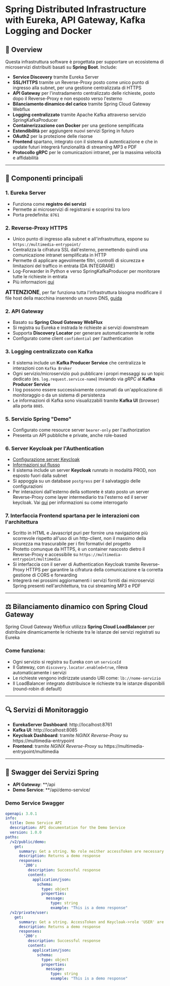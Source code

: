 # Spring Distributed Infrastructure with Eureka, API Gateway, Kafka Logging and Docker

## 🧭 Overview

Questa infrastruttura software è progettata per supportare un ecosistema di microservizi distribuiti basati su **Spring Boot**. Include:

- **Service Discovery** tramite Eureka Server
- **SSL/HTTPS** tramite un Reverse-Proxy posto come unico punto di ingresso alla subnet, per una gestione centralizzata di HTTPS
- **API Gateway** per l'instradamento centralizzato delle richieste, posto dopo il Reverse-Proxy e non esposto verso l'esterno
- **Bilanciamento dinamico del carico** tramite Spring Cloud Gateway Webflux
- **Logging centralizzato** tramite Apache Kafka attraverso servizio SpringKafkaProducer
- **Containerizzazione con Docker** per una gestione semplificata
- **Estendibilità** per aggiungere nuovi servizi Spring in futuro
- **OAuth2** per la protezione delle risorse 
- **Frontend** spartano, integrato con il sistema di autenticazione e che in update futuri integrerà funzionalità di streaming MP3 e PDF
- **Protocollo gRPC** per le comunicazioni intranet, per la massima velocità e affidabilità

---

## 🧱 Componenti principali

### 1. Eureka Server
- Funziona come **registro dei servizi**
- Permette ai microservizi di registrarsi e scoprirsi tra loro
- Porta predefinita: `8761`

### 2. Reverse-Proxy HTTPS
- Unico punto di ingresso alla subnet e all'infrastruttura, espone su `https://multimedia-entrypoint/`
- Centralizza la cifratura SSL dall'esterno, permettendo quindi una comunicazione intranet semplificata in HTTP
- Permette di applicare agevolmente filtri, controlli di sicurezza e limitazioni del traffico in entrata (DA INTEGRARE)
- Log-Forwarder in Python e verso SpringKafkaProducer per monitorare tutte le richieste in entrata
- Più informazioni [qui](./certs/https-readme.md)

<big>**ATTENZIONE**</big>, per far funziona tutta l'infrastruttura bisogna modificare il file host della macchina inserendo un nuovo DNS, [guida](./certs/https-readme.md#-guida-alla-modifica-del-file-hosts)

### 2. API Gateway
- Basato su **Spring Cloud Gateway WebFlux**
- Si registra su Eureka e instrada le richieste ai servizi downstream
- Supporta **Discovery Locator** per generare automaticamente le rotte
- Configurato come client `confidential` per l'authentication

### 3. Logging centralizzato con Kafka
- Il sistema include un **Kafka Producer Service** che centralizza le interazioni con `Kafka Broker`
- Ogni servizio/microservizio può pubblicare i propri messaggi su un topic dedicato (es. `log.request.service-name`) inviando via *gRPC* al **Kafka Producer Service**
- I log possono essere successivamente consumati da un'applicazione di monitoraggio o da un sistema di persistenza
- Le informazioni di Kafka sono visualizzabili tramite **Kafka UI** (browser) alla porta `8085`.

### 5. Servizio Spring "Demo"
- Configurato come resource server `bearer-only` per l'authorization
- Presenta un API pubbliche e private, anche role-based

### 6. Server Keycloak per l'Authentication
- [Configurazione server Keycloak](./keycloak-readme.md)
- [Informazioni sul flusso](./integrazione-ouath2.md)
- Il sistema include un server **Keycloak** runnato in modalità PROD, non esposto fuori dalla subnet
- Si appoggia su un database `postgress` per il salvataggio delle configurazioni
- Per interazioni dall'esterno della sottorete è stato posto un server Reverse-Proxy come layer intermediario tra l'esterno ed il server keycloak. Vai [qui](./keycloak-readme.md#8-configurazione-e-creazione-del-frontend-client-con-integrazione-per-reverse-proxy) per informazioni su come interrogarlo

### 7. Interfaccia Frontend spartana per le interazioni con l'architettura
- Scritto in HTML e Javascript puri per fornire una navigazione più scorrevole rispetto all'uso di un http-client, non il massimo della sicurezza ma trascurabile per i fini formativi del progetto
- Protetto comunque da HTTPS, è un container nascosto dietro il Reverse-Proxy e accessibile su `https://multimedia-entrypoint/multimedia`
- Si interfaccia con il server di Authentication Keycloak tramite Reverse-Proxy HTTPS per garantire la cifratura della comunicazione e la corretta gestione di CORS e forwarding
- Integrerà nei prossimi aggiornamenti i servizi forniti dai microservizi Spring presenti nell'architettura, tra cui streaming MP3 e PDF

---

## ⚖️ Bilanciamento dinamico con Spring Cloud Gateway

Spring Cloud Gateway Webflux utilizza **Spring Cloud LoadBalancer** per distribuire dinamicamente le richieste tra le istanze dei servizi registrati su Eureka

### Come funziona:
- Ogni servizio si registra su Eureka con un `serviceId`
- Il Gateway, con `discovery.locator.enabled=true`, rileva automaticamente i servizi
- Le richieste vengono indirizzate usando URI come: `lb://nome-servizio`
- Il LoadBalancer integrato distribuisce le richieste tra le istanze disponibili (round-robin di default)

---

## 🔍 Servizi di Monitoraggio

- **EurekaServer Dashboard**: http://localhost:8761
- **Kafka UI**: http://localhost:8085
- **Keycloak Dashboard**: tramite *NGINX Reverse-Proxy* su https://multimedia-entrypoint
- **Frontend**: tramite *NGINX Reverse-Proxy* su https://multimedia-entrypoint/multimedia

---

## 📜 Swagger dei Servizi Spring

- **API Gateway**: **/api
- **Demo Service**: **/api/demo-service/

### Demo Service Swagger
```yaml
openapi: 3.0.1
info:
  title: Demo Service API
  description: API documentation for the Demo Service
  version: 1.0.0
paths:
  /v2/public/demo:
    get:
      summary: Get a string. No role neither accessToken are necessary to access this resource.
      description: Returns a demo response
      responses:
        '200':
          description: Successful response
          content:
            application/json:
              schema:
                type: object
                properties:
                  message:
                    type: string
                    example: "This is a demo response"
  /v2/private/user:
    get:
      summary: Get a string. AccessToken and Keycloak->role 'USER' are necessary to access this resource.
      description: Returns a demo response
      responses:
        '200':
          description: Successful response
          content:
            application/json:
              schema:
                type: object
                properties:
                  message:
                    type: string
                    example: "This is a demo response"

```
